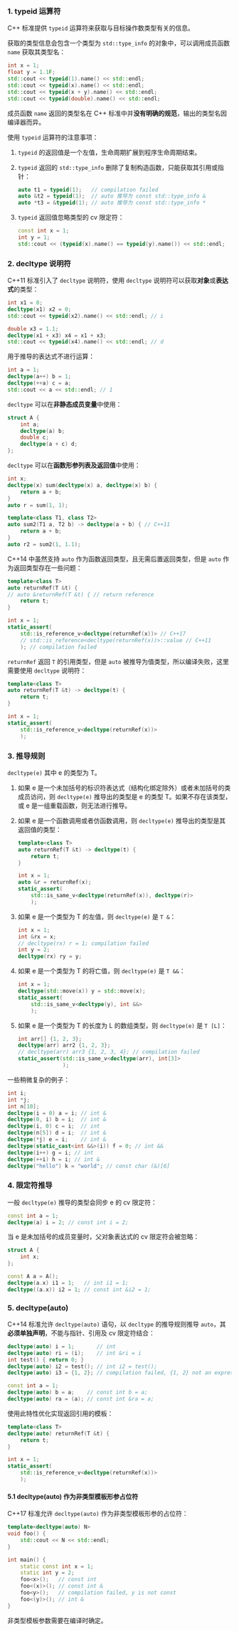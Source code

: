 ### 1. typeid 运算符

C++ 标准提供 `typeid` 运算符来获取与目标操作数类型有关的信息。

获取的类型信息会包含一个类型为 `std::type_info` 的对象中，可以调用成员函数 `name` 获取其类型名：

```cpp
int x = 1;
float y = 1.1F;
std::cout << typeid(1).name() << std::endl;
std::cout << typeid(x).name() << std::endl;
std::cout << typeid(x + y).name() << std::endl;
std::cout << typeid(double).name() << std::endl;
```

成员函数 `name` 返回的类型名在 C++ 标准中并**没有明确的规范**，输出的类型名因编译器而异。

使用 `typeid` 运算符的注意事项：

1. `typeid` 的返回值是一个左值，生命周期扩展到程序生命周期结束。

2. `typeid` 返回的 `std::type_info` 删除了复制构造函数，只能获取其引用或指针：

   ```cpp
   auto t1 = typeid(1);   // compilation failed
   auto &t2 = typeid(1);  // auto 推导为 const std::type_info &
   auto *t3 = &typeid(1); // auto 推导为 const std::type_info *
   ```

3. `typeid` 返回值忽略类型的 cv 限定符：

   ```cpp
   const int x = 1;
   int y = 1;
   std::cout << (typeid(x).name() == typeid(y).name()) << std::endl;
   ```

### 2. decltype 说明符

C++11 标准引入了 `decltype` 说明符，使用 `decltype` 说明符可以获取**对象**或**表达式**的类型：

```cpp
int x1 = 0;
decltype(x1) x2 = 0;
std::cout << typeid(x2).name() << std::endl; // i

double x3 = 1.1;
decltype(x1 + x3) x4 = x1 + x3;
std::cout << typeid(x4).name() << std::endl; // d
```

用于推导的表达式不进行运算：

```cpp
int a = 1;
decltype(a++) b = 1;
decltype(++a) c = a;
std::cout << a << std::endl; // 1
```

`decltype` 可以在**非静态成员变量**中使用：

```cpp
struct A {
    int a;
    decltype(a) b;
    double c;
    decltype(a + c) d;
};
```

`decltype` 可以在**函数形参列表及返回值**中使用：

```cpp
int x;
decltype(x) sum(decltype(x) a, decltype(x) b) {
    return a + b;
}
auto r = sum(1, 1);

template<class T1, class T2>
auto sum2(T1 a, T2 b) -> decltype(a + b) { // C++11
    return a + b;
}
auto r2 = sum2(1, 1.1);
```

C++14 中虽然支持 `auto` 作为函数返回类型，且无需后置返回类型，但是 `auto` 作为返回类型存在一些问题：

```cpp
template<class T>
auto returnRef(T &t) {
// auto &returnRef(T &t) { // return reference
    return t;
}

int x = 1;
static_assert(
    std::is_reference_v<decltype(returnRef(x))> // C++17
    // std::is_reference<decltype(returnRef(x))>::value // C++11
    ); // compilation failed
```

`returnRef` 返回 `T` 的引用类型，但是 `auto` 被推导为值类型，所以编译失败，这里需要使用 `decltype` 说明符：

```cpp
template<class T>
auto returnRef(T &t) -> decltype(t) {
    return t;
}

int x = 1;
static_assert(
    std::is_reference_v<decltype(returnRef(x))>
    );
```

### 3. 推导规则

`decltype(e)` 其中 e 的类型为 T。

1. 如果 e 是一个未加括号的标识符表达式（结构化绑定除外）或者未加括号的类成员访问，则 `decltype(e)` 推导出的类型是 e 的类型 T。如果不存在该类型，或 e 是一组重载函数，则无法进行推导。

2. 如果 e 是一个函数调用或者仿函数调用，则 `decltype(e)` 推导出的类型是其返回值的类型：

   ```cpp
   template<class T>
   auto returnRef(T &t) -> decltype(t) {
       return t;
   }
   
   int x = 1;
   auto &r = returnRef(x);
   static_assert(
       std::is_same_v<decltype(returnRef(x)), decltype(r)>
       );
   ```

3. 如果 e 是一个类型为 T 的左值，则 `decltype(e)` 是 `T &`：

   ```cpp
   int x = 1;
   int &rx = x;
   // decltype(rx) r = 1; compilation failed
   int y = 2;
   decltype(rx) ry = y;
   ```

4. 如果 e 是一个类型为 T 的将亡值，则 `decltype(e)` 是 `T &&`：

   ```cpp
   int x = 1;
   decltype(std::move(x)) y = std::move(x);
   static_assert(
       std::is_same_v<decltype(y), int &&>
       );
   ```

5. 如果 e 是一个类型为 T 的长度为 L 的数组类型，则 `decltype(e)` 是 `T [L]`：

   ```cpp
   int arr[] {1, 2, 3};
   decltype(arr) arr2 {1, 2, 3};
   // decltype(arr) arr3 {1, 2, 3, 4}; // compilation failed
   static_assert(std::is_same_v<decltype(arr), int[3]>
                 );
   ```

一些稍微复杂的例子：

```cpp
int i;
int *j;
int n[10];
decltype(i = 0) a = i; // int &
decltype(0, i) b = i;  // int &
decltype(i, 0) c = i;  // int
decltype(n[5]) d = i;  // int &
decltype(*j) e = i;    // int &
decltype(static_cast<int &&>(i)) f = 0; // int &&
decltype(i++) g = i; // int
decltype(++i) h = i; // int &
decltype("hello") k = "world"; // const char (&)[6]
```

### 4. 限定符推导

一般 `decltype(e)` 推导的类型会同步 e 的 cv 限定符：

```cpp
const int a = 1;
decltype(a) i = 2; // const int i = 2;
```

当 e 是未加括号的成员变量时，父对象表达式的 cv 限定符会被忽略：

```cpp
struct A {
    int x;
};

const A a = A();
decltype(a.x) i1 = 1;   // int i1 = 1;
decltype((a.x)) i2 = 1; // const int &i2 = 1;
```

### 5. decltype(auto)

C++14 标准允许 `decltype(auto)` 语句，以 `decltype` 的推导规则推导 `auto`，其**必须单独声明**，不能与指针、引用及 cv 限定符结合：

```cpp
decltype(auto) i = 1;       // int
decltype(auto) ri = (i);    // int &ri = i
int test() { return 0; }
decltype(auto) i2 = test(); // int i2 = test();
decltype(auto) i3 = {1, 2}; // compilation failed, {1, 2} not an expression

const int a = 1;
decltype(auto) b = a;    // const int b = a;
decltype(auto) ra = (a); // const int &ra = a;
```

使用此特性优化实现返回引用的模板：

```cpp
template<class T>
decltype(auto) returnRef(T &t) {
    return t;
}

int x = 1;
static_assert(
    std::is_reference_v<decltype(returnRef(x))>
    );
```

#### 5.1 decltype(auto) 作为非类型模板形参占位符

C++17 标准允许 `decltype(auto)` 作为非类型模板形参的占位符：

```cpp
template<decltype(auto) N>
void foo() {
    std::cout << N << std::endl;
}

int main() {
    static const int x = 1;
    static int y = 2;
    foo<x>();   // const int
    foo<(x)>(); // const int &
    foo<y>();   // compilation failed, y is not const
    foo<(y)>(); // int &
}
```

非类型模板参数需要在编译时确定。
